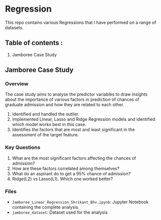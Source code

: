 # Regression
This repo contains various Regressions that I have performed on a range of datasets.


## Table of contents :

1. Jamboree Case Study

## **Jamboree Case Study**

### Overview
The case study aims to analyse the predictor variables to draw insights about the importance of various factors in prediction of chances of graduate admission and how they are related to each other.
1. Identified and handled the outlier.
2. Implemented Linear, Lasso and Ridge Regression models and identified which model works best in this case.
3. Identifies the factors that are most and least significant in the assessment of the target feature.

### Key Questions
1. What are the most significant factors affecting the chances of admission?
2. How are these factors correlated among themselves?
3. What do an aspirant do to get a 95% chance of admission?
4. Ridge(L2) vs Lasso(L1). Which one worked better?

### Files
- `Jamboree_Linear_Regression_Shrikant_Bhv.ipynb`: Jupyter Notebook containing the complete analysis.
- `jamboree_dataset`: Dataset used for the analysis
